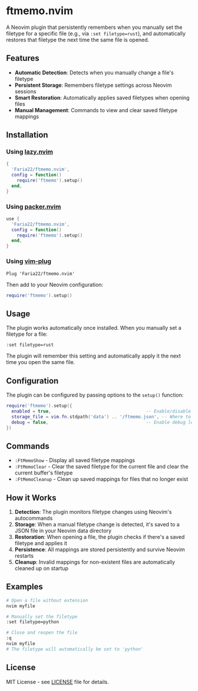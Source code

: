 # ftmemo.nvim

A Neovim plugin that persistently remembers when you manually set the filetype for a specific file (e.g., via `:set filetype=rust`), and automatically restores that filetype the next time the same file is opened.

## Features

- **Automatic Detection**: Detects when you manually change a file's filetype
- **Persistent Storage**: Remembers filetype settings across Neovim sessions
- **Smart Restoration**: Automatically applies saved filetypes when opening files
- **Manual Management**: Commands to view and clear saved filetype mappings

## Installation

### Using [lazy.nvim](https://github.com/folke/lazy.nvim)

```lua
{
  'Faria22/ftmemo.nvim',
  config = function()
    require('ftmemo').setup()
  end,
}
```

### Using [packer.nvim](https://github.com/wbthomason/packer.nvim)

```lua
use {
  'Faria22/ftmemo.nvim',
  config = function()
    require('ftmemo').setup()
  end,
}
```

### Using [vim-plug](https://github.com/junegunn/vim-plug)

```vim
Plug 'Faria22/ftmemo.nvim'
```

Then add to your Neovim configuration:

```lua
require('ftmemo').setup()
```

## Usage

The plugin works automatically once installed. When you manually set a filetype for a file:

```vim
:set filetype=rust
```

The plugin will remember this setting and automatically apply it the next time you open the same file.

## Configuration

The plugin can be configured by passing options to the `setup()` function:

```lua
require('ftmemo').setup({
  enabled = true,                                    -- Enable/disable the plugin
  storage_file = vim.fn.stdpath('data') .. '/ftmemo.json', -- Where to store filetype mappings
  debug = false,                                     -- Enable debug logging
})
```

## Commands

- `:FtMemoShow` - Display all saved filetype mappings
- `:FtMemoClear` - Clear the saved filetype for the current file and clear the current buffer's filetype
- `:FtMemoCleanup` - Clean up saved mappings for files that no longer exist

## How it Works

1. **Detection**: The plugin monitors filetype changes using Neovim's autocommands
2. **Storage**: When a manual filetype change is detected, it's saved to a JSON file in your Neovim data directory
3. **Restoration**: When opening a file, the plugin checks if there's a saved filetype and applies it
4. **Persistence**: All mappings are stored persistently and survive Neovim restarts
5. **Cleanup**: Invalid mappings for non-existent files are automatically cleaned up on startup

## Examples

```bash
# Open a file without extension
nvim myfile

# Manually set the filetype
:set filetype=python

# Close and reopen the file
:q
nvim myfile
# The filetype will automatically be set to 'python'
```

## License

MIT License - see [LICENSE](LICENSE) file for details.
